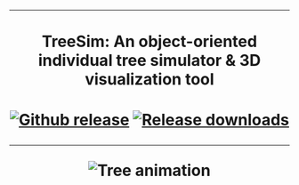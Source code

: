 
-----------------------

<h1 align="center"> TreeSim:  An object-oriented individual tree simulator & 3D visualization tool </h1>
<h1 bgcolor="#rrggbb">
<div align="center">
<a href="https://github.com/AbbasNabhani/ITSIM/releases/latest">
<img src="https://img.shields.io/github/release-pre/AbbasNabhani/ITSIM.svg" alt="Github release" /></a>
<a href="">
<img src="https://img.shields.io/github/downloads/AbbasNabhani/ITSIM/total.svg" alt="Release downloads" /></a>

------------------------
  
![Tree animation](Tree_animation.gif)